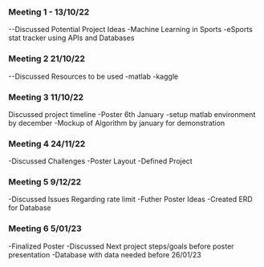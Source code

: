 ### Meeting 1 - 13/10/22

--Discussed Potential Project Ideas
-Machine Learning in Sports
-eSports stat tracker using APIs and Databases

### Meeting 2  21/10/22

--Discussed Resources to be used
-matlab
-kaggle

### Meeting 3 11/10/22

Discussed project timeline
-Poster 6th January
-setup matlab environment by december
-Mockup of Algorithm by january for demonstration

### Meeting 4 24/11/22

-Discussed Challenges
-Poster Layout
-Defined Project

### Meeting 5 9/12/22

-Discussed Issues Regarding rate limit
-Futher Poster Ideas
-Created ERD for Database

### Meeting 6 5/01/23

-Finalized Poster
-Discussed Next project steps/goals before poster presentation
-Database with data needed before 26/01/23

